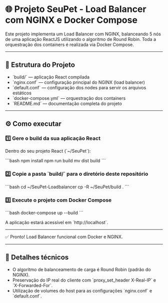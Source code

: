 # 🌐 Projeto SeuPet - Load Balancer com NGINX e Docker Compose

Este projeto implementa um Load Balancer com NGINX, balanceando 5 nós de uma aplicação ReactJS utilizando o algoritmo de Round Robin. Toda a orquestração dos containers é realizada via Docker Compose.

---

## 🚀 Estrutura do Projeto

- \`build/\` — aplicação React compilada
- \`nginx.conf\` — configuração principal do NGINX (load balancer)
- \`default.conf\` — configuração dos nodes para servir os arquivos estáticos
- \`docker-compose.yml\` — orquestração dos containers
- \`README.md\` — documentação completa do projeto

---

## ⚙️ Como executar

### 1️⃣ Gere o build da sua aplicação React

Dentro do seu projeto React (\`~/SeuPet\`):

\`\`\`bash
npm install
npm run build
mv dist build
\`\`\`

### 2️⃣ Copie a pasta \`build/\` para o diretório deste repositório

\`\`\`bash
cd ~/SeuPet-Loadbalancer
cp -R ~/SeuPet/build .
\`\`\`

### 3️⃣ Execute o projeto com Docker Compose

\`\`\`bash
docker-compose up --build
\`\`\`

A aplicação estará acessível em \`http://localhost\`.

---

✅ Pronto! Load Balancer funcional com Docker e NGINX.

---

## 🔧 Detalhes técnicos

- O algoritmo de balanceamento de carga é Round Robin (padrão do NGINX).
- Preservação do IP real do cliente com \`proxy_set_header X-Real-IP\` e \`X-Forwarded-For\`.
- Utilização de volumes do host para as configurações \`nginx.conf\` e \`default.conf\`.
